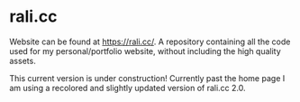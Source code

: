 # rali.cc
Website can be found at https://rali.cc/.
A repository containing all the code used for my personal/portfolio website, without including the high quality assets.

This current version is under construction! Currently past the home page I am using a recolored and slightly updated version of rali.cc 2.0.
